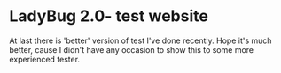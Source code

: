 # LadyBug 2.0- test website
At last there is 'better' version of test I've done recently. Hope it's much better, cause I didn't have any occasion to show this to
some more experienced tester.
